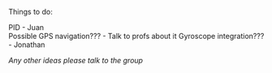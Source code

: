 Things to do:

PID  - Juan <br />
Possible GPS navigation??? - Talk to profs about it
Gyroscope integration??? - Jonathan

*Any other ideas please talk to the group*
